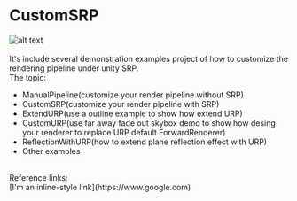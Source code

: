 # CustomSRP
![alt text](https://github.com/AkilarLiao/CustomSRP/raw/master/CustomSRP.png "Logo Title Text 1")
<br>
<br>
It's include several demonstration examples project of how to customize the rendering pipeline under unity SRP.
<br>
The topic:
<br>
* ManualPipeline(customize your render pipeline without SRP)
* CustomSRP(customize your render pipeline with SRP)
* ExtendURP(use a outline example to show how extend URP)
* CustomURP(use far away fade out skybox demo to show how desing your renderer to replace URP default ForwardRenderer)
* ReflectionWithURP(how to extend plane reflection effect with URP)
* Other examples
<br>
Reference links:
<br>
[I'm an inline-style link](https://www.google.com)

